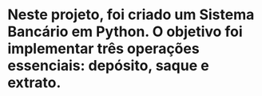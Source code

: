 # Neste projeto, foi criado um Sistema Bancário em Python. O objetivo foi implementar três operações essenciais: depósito, saque e extrato.
